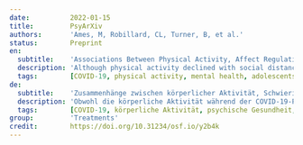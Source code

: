 ```yaml
---
date:          2022-01-15
title:         PsyArXiv
authors:       'Ames, M, Robillard, CL, Turner, B, et al.'
status:        Preprint
en:
  subtitle:    'Associations Between Physical Activity, Affect Regulation Difficulties, and Mental Health Among Canadian Adolescents at Two Different Points of the COVID-19 Pandemic'
  description: 'Although physical activity declined with social distancing measures and stay-at-home orders during the COVID-19 pandemic, youth who engaged in more physical activity experienced fewer mental health problems. If and how physical activity maintained its protective role throughout the ongoing pandemic remains unclear. This study models associations between three types of physical activity (indoor, outdoor, with parents), affect regulation, and anxious and depressive symptoms in two adolescent samples (W1: Summer 2020; W2: Winter 2020/21). 662 Canadian adolescents (W1: Mage = 15.69, SD = 1.36; 52% girls; 5% trans+) and 675 Canadian adolescents (W2: Mage = 15.80, SD = 1.46; 50% girls; 6% trans+) participated in an online survey. Data included frequency of physical activity indoors, outdoors, and with parents, affect regulation and measures of anxious and depressive symptoms. Multiple-group path analysis showed indoor physical activity had an indirect effect on anxiety and depressive symptoms, but only in W1. Physical activity with parents was protective for adolescent anxiety and depressive symptoms at both W1 and W2 and had an indirect effect through affect regulation. Findings contribute to our understanding of how physical activity protects adolescent mental health, and point to strengthening family supports and recreation opportunities.'
  tags:        [COVID-19, physical activity, mental health, adolescents, affect regulation]
de:
  subtitle:    'Zusammenhänge zwischen körperlicher Aktivität, Schwierigkeiten bei der Affektregulierung und psychischer Gesundheit bei kanadischen Jugendlichen zu zwei verschiedenen Zeitpunkten der COVID-19-Pandemie'
  description: 'Obwohl die körperliche Aktivität während der COVID-19-Pandemie mit sozialen Distanzierungsmaßnahmen und der Anweisung, zu Hause zu bleiben, abnahm, hatten Jugendliche, die sich mehr körperlich betätigten, weniger psychische Gesundheitsprobleme. Ob und wie körperliche Aktivität ihre schützende Wirkung während der gesamten Pandemie beibehielt, bleibt unklar. Diese Studie modelliert Zusammenhänge zwischen drei Arten von körperlicher Aktivität (drinnen, draußen, mit den Eltern), Affektregulation sowie ängstlichen und depressiven Symptomen in zwei jugendlichen Stichproben (W1: Sommer 2020; W2: Winter 2020/21). 662 kanadische Jugendliche (W1: Mage = 15.69, SD = 1.36; 52% Mädchen; 5% trans+) und 675 kanadische Jugendliche (W2: Mage = 15.80, SD = 1.46; 50% Mädchen; 6% trans+) nahmen an einer Online-Umfrage teil. Die Daten umfassten die Häufigkeit der körperlichen Aktivität in geschlossenen Räumen, im Freien und mit den Eltern, die Affektregulation und die Messung von ängstlichen und depressiven Symptomen. Eine gruppenübergreifende Pfadanalyse zeigte, dass körperliche Aktivität in Innenräumen einen indirekten Effekt auf Angst und depressive Symptome hatte, allerdings nur bei W1. Körperliche Aktivität mit den Eltern wirkte sich sowohl bei W1 als auch bei W2 schützend auf die Angst- und Depressionssymptome der Jugendlichen aus und hatte einen indirekten Effekt über die Affektregulation. Die Ergebnisse tragen zu unserem Verständnis darüber bei, wie körperliche Aktivität die psychische Gesundheit von Jugendlichen schützt, und weisen auf eine Stärkung der familiären Unterstützung und der Freizeitmöglichkeiten hin.' 
  tags:        [COVID-19, körperliche Aktivität, psychische Gesundheit, Jugendliche, Affektregulation]
group:         'Treatments'
credit:        https://doi.org/10.31234/osf.io/y2b4k
---
```

